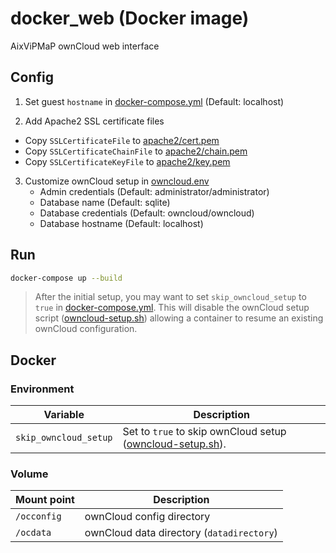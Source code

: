 docker_web (Docker image)
=========================

AixViPMaP ownCloud web interface

Config
------

1. Set guest ``hostname`` in [docker-compose.yml](docker-compose.yml) (Default: localhost)

2. Add Apache2 SSL certificate files
  - Copy ``SSLCertificateFile`` to [apache2/cert.pem](apache2/cert.pem)
  - Copy ``SSLCertificateChainFile`` to [apache2/chain.pem](apache2/chain.pem)
  - Copy ``SSLCertificateKeyFile`` to [apache2/key.pem](apache2/key.pem)

3. Customize ownCloud setup in [owncloud.env](owncloud.env)
   - Admin credentials (Default: administrator/administrator)
   - Database name (Default: sqlite)
   - Database credentials (Default: owncloud/owncloud)
   - Database hostname (Default: localhost)

Run
---

```bash
docker-compose up --build
```

> After the initial setup, you may want to set ``skip_owncloud_setup`` to ``true`` in [docker-compose.yml](docker-compose.yml). This will disable the ownCloud setup script ([owncloud-setup.sh](owncloud-setup.sh)) allowing a container to resume an existing ownCloud configuration.

Docker
------

### Environment

| Variable | Description |
|-|-|
| ``skip_owncloud_setup`` | Set to ``true`` to skip ownCloud setup ([owncloud-setup.sh](owncloud-setup.sh)). |

### Volume

| Mount point | Description |
|-|-|
| ``/occonfig`` | ownCloud config directory |
| ``/ocdata`` | ownCloud data directory (``datadirectory``) |
